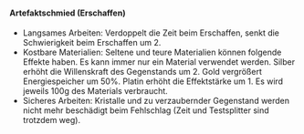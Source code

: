 #### Artefaktschmied (Erschaffen)

* Langsames Arbeiten: Verdoppelt die Zeit beim Erschaffen, senkt die Schwierigkeit beim Erschaffen um 2.
* Kostbare Materialien: Seltene und teure Materialien können folgende Effekte haben. Es kann immer nur ein Material
verwendet werden. Silber erhöht die Willenskraft des Gegenstands um 2. Gold vergrößert Energiespeicher um 50%. Platin
erhöht die Effektstärke um 1. Es wird jeweils 100g des Materials verbraucht.
* Sicheres Arbeiten: Kristalle und zu verzaubernder Gegenstand werden nicht mehr beschädigt beim Fehlschlag (Zeit
und Testsplitter sind trotzdem weg).
